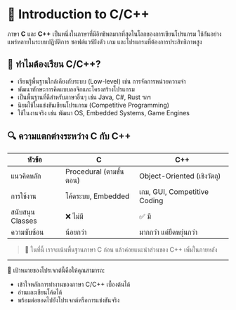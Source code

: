 # 👋 Introduction to C/C++

ภาษา **C** และ **C++** เป็นหนึ่งในภาษาที่มีอิทธิพลมากที่สุดในโลกของการเขียนโปรแกรม ใช้กันอย่างแพร่หลายในระบบปฏิบัติการ ซอฟต์แวร์ฝังตัว เกม และโปรแกรมที่ต้องการประสิทธิภาพสูง

## 🧠 ทำไมต้องเรียน C/C++?

- เรียนรู้พื้นฐานใกล้เคียงกับระบบ (Low-level) เช่น การจัดการหน่วยความจำ
- พัฒนาทักษะการคิดแบบลอจิกและโครงสร้างโปรแกรม
- เป็นพื้นฐานที่ดีสำหรับภาษาอื่นๆ เช่น Java, C#, Rust ฯลฯ
- นิยมใช้ในแข่งขันเขียนโปรแกรม (Competitive Programming)
- ใช้ในงานจริง เช่น พัฒนา OS, Embedded Systems, Game Engines

## 🔍 ความแตกต่างระหว่าง C กับ C++

| หัวข้อ               | C                       | C++                           |
|----------------------|-------------------------|--------------------------------|
| แนวคิดหลัก           | Procedural (ตามขั้นตอน) | Object-Oriented (เชิงวัตถุ)    |
| การใช้งาน            | โค้ดระบบ, Embedded      | เกม, GUI, Competitive Coding   |
| สนับสนุน Classes     | ❌ ไม่มี                 | ✅ มี                          |
| ความซับซ้อน          | น้อยกว่า                | มากกว่า แต่ยืดหยุ่นกว่า        |

> 📌 ในที่นี้ เราจะเน้นพื้นฐานภาษา C ก่อน แล้วค่อยแนะนำส่วนของ C++ เพิ่มในภายหลัง

---

🎯 เป้าหมายของโปรเจกต์นี้คือให้คุณสามารถ:
- เข้าใจหลักการทำงานของภาษา C/C++ เบื้องต้นได้
- อ่านและเขียนโค้ดได้
- พร้อมต่อยอดไปยังโปรเจกต์หรือการแข่งขันจริง